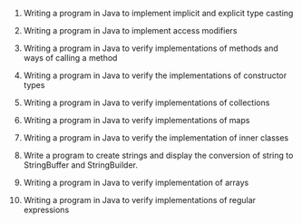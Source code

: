 1. Writing a program in Java to implement implicit and explicit type casting
2. Writing a program in Java to implement access modifiers

3. Writing a program in Java to verify implementations of methods and ways of calling a method  

4. Writing a program in Java to verify the implementations of constructor types

5. Writing a program in Java to verify implementations of collections

6. Writing a program in Java to verify implementations of maps

7. Writing a program in Java to verify the implementation of inner classes

8. Write a program to create strings and display the conversion of string to StringBuffer and StringBuilder.

9. Writing a program in Java to verify implementation of arrays

10. Writing a program in Java to verify implementations of regular expressions
